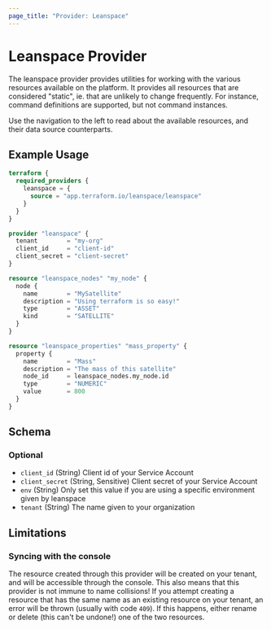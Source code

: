 ```yaml
---
page_title: "Provider: Leanspace"
---
```


# Leanspace Provider

The leanspace provider provides utilities for working with the
various resources available on the platform. It provides all
resources that are considered "static", ie. that are unlikely to
change frequently. For instance, command definitions are supported,
but not command instances.

Use the navigation to the left to read about the available resources,
and their data source counterparts.

## Example Usage

```terraform
terraform {
  required_providers {
    leanspace = {
      source = "app.terraform.io/leanspace/leanspace"
    }
  }
}

provider "leanspace" {
  tenant        = "my-org"
  client_id     = "client-id"
  client_secret = "client-secret"
}

resource "leanspace_nodes" "my_node" {
  node {
    name        = "MySatellite"
    description = "Using terraform is so easy!"
    type        = "ASSET"
    kind        = "SATELLITE"
  }
}

resource "leanspace_properties" "mass_property" {
  property {
    name        = "Mass"
    description = "The mass of this satellite"
    node_id     = leanspace_nodes.my_node.id
    type        = "NUMERIC"
    value       = 800
  }
}
```

<!-- schema generated by tfplugindocs -->
## Schema

### Optional

- `client_id` (String) Client id of your Service Account
- `client_secret` (String, Sensitive) Client secret of your Service Account
- `env` (String) Only set this value if you are using a specific environment given by leanspace
- `tenant` (String) The name given to your organization

## Limitations

### Syncing with the console

The resource created through this provider will be created on your
tenant, and will be accessible through the console. This also means
that this provider is not immune to name collisions! If you attempt
creating a resource that has the same name as an existing resource
on your tenant, an error will be thrown (usually with code `409`).
If this happens, either rename or delete (this can't be undone!) 
one of the two resources.
